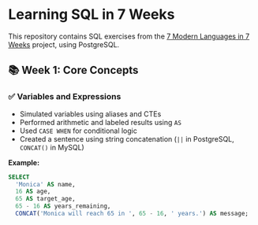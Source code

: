 # Learning SQL in 7 Weeks

This repository contains SQL exercises from the [7 Modern Languages in 7 Weeks](#) project, using PostgreSQL.

## 📚 Week 1: Core Concepts

### ✅ Variables and Expressions
- Simulated variables using aliases and CTEs
- Performed arithmetic and labeled results using `AS`
- Used `CASE WHEN` for conditional logic
- Created a sentence using string concatenation (`||` in PostgreSQL, `CONCAT()` in MySQL)

**Example:**
```sql
SELECT 
  'Monica' AS name,
  16 AS age,
  65 AS target_age,
  65 - 16 AS years_remaining,
  CONCAT('Monica will reach 65 in ', 65 - 16, ' years.') AS message;
